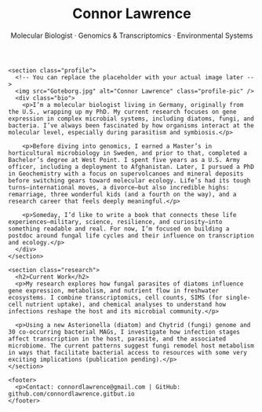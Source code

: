 <!DOCTYPE html>
<html lang="en">
<head>
  <meta charset="UTF-8" />
  <meta name="viewport" content="width=device-width, initial-scale=1.0" />
  <title>Connor Lawrence | Molecular Biologist</title>
  <link rel="stylesheet" href="style.css" />
</head>
<body>
  <div class="container">
    <header>
      <h1>Connor Lawrence</h1>
      <p>Molecular Biologist · Genomics & Transcriptomics · Environmental Systems</p>
    </header>

    <section class="profile">
      <!-- You can replace the placeholder with your actual image later -->
      <img src="Goteborg.jpg" alt="Connor Lawrence" class="profile-pic" />
      <div class="bio">
        <p>I’m a molecular biologist living in Germany, originally from the U.S., wrapping up my PhD. My current research focuses on gene expression in complex microbial systems, including diatoms, fungi, and bacteria. I’ve always been fascinated by how organisms interact at the molecular level, especially during parasitism and symbiosis.</p>

        <p>Before diving into genomics, I earned a Master’s in horticultural microbiology in Sweden, and prior to that, completed a Bachelor’s degree at West Point. I spent five years as a U.S. Army officer, including a deployment to Afghanistan. Later, I pursued a PhD in Geochemistry with a focus on supervolcanoes and mineral deposits before switching gears toward molecular ecology. Life’s had its tough turns—international moves, a divorce—but also incredible highs: remarriage, three wonderful kids (and a fourth on the way), and a research career that feels deeply meaningful.</p>

        <p>Someday, I’d like to write a book that connects these life experiences—military, science, resilience, and curiosity—into something readable and real. For now, I’m focused on building a postdoc around fungal life cycles and their influence on transcription and ecology.</p>
      </div>
    </section>

    <section class="research">
      <h2>Current Work</h2>
      <p>My research explores how fungal parasites of diatoms influence gene expression, metabolism, and nutrient flow in freshwater ecosystems. I combine transcriptomics, cell counts, SIMS (for single-cell nutrient uptake), and chemical analyses to understand how infections reshape the host and its microbial community.</p>

      <p>Using a new Asterionella (diatom) and Chytrid (fungi) genome and 30 co-occurring bacterial MAGs, I investigate how infection stages affect transcription in the host, parasite, and the associated microbiome. The current patterns suggest fungi remodel host metabolism in ways that facilitate bacterial access to resources with some very exciting implications (publication pending).</p>
    </section>

    <footer>
      <p>Contact: connordlawrence@gmail.com | GitHub: github.com/connordlawrence.gitbut.io
    </footer>
  </div>
</body>
</html>

